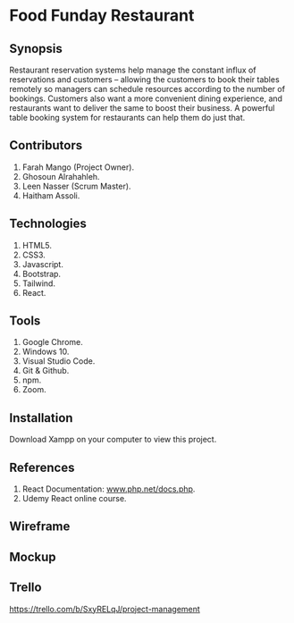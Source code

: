 # Food Funday Restaurant

## Synopsis

Restaurant reservation systems help manage the constant influx of reservations and customers – allowing the customers to book their tables remotely so managers can schedule resources according to the number of bookings.
Customers also want a more convenient dining experience, and restaurants want to deliver the same to boost their business. A powerful table booking system for restaurants can help them do just that.

## Contributors

1. Farah Mango (Project Owner).
2. Ghosoun Alrahahleh.
3. Leen Nasser (Scrum Master).
4. Haitham Assoli.

## Technologies

1. HTML5.
2. CSS3.
3. Javascript.
4. Bootstrap.
5. Tailwind.
6. React.

## Tools

1. Google Chrome.
2. Windows 10.
3. Visual Studio Code.
4. Git & Github.
5. npm.
6. Zoom.

## Installation

Download Xampp on your computer to view this project.

## References

1. React Documentation: www.php.net/docs.php.
2. Udemy React online course.

## Wireframe

## Mockup

## Trello

https://trello.com/b/SxyRELqJ/project-management
